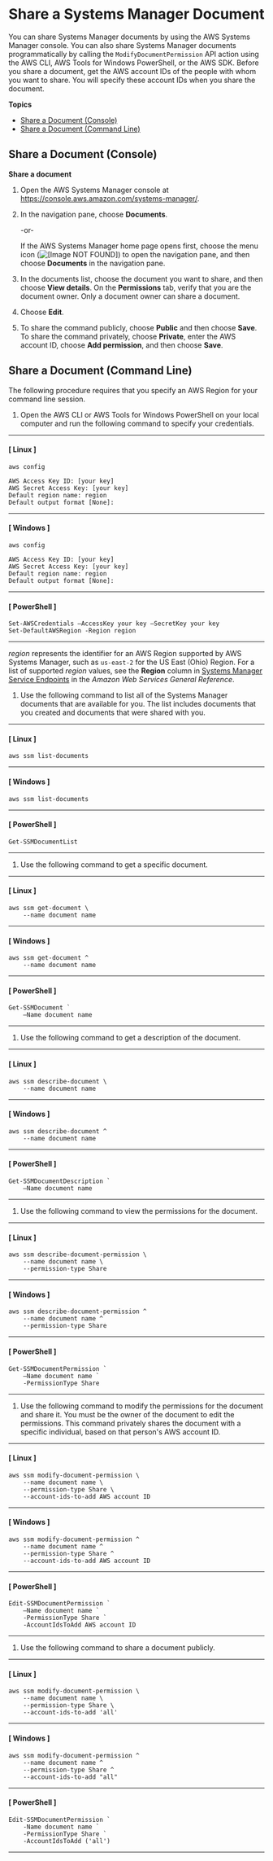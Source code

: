 # Share a Systems Manager Document<a name="ssm-how-to-share"></a>

You can share Systems Manager documents by using the AWS Systems Manager console\. You can also share Systems Manager documents programmatically by calling the `ModifyDocumentPermission` API action using the AWS CLI, AWS Tools for Windows PowerShell, or the AWS SDK\. Before you share a document, get the AWS account IDs of the people with whom you want to share\. You will specify these account IDs when you share the document\.

**Topics**
+ [Share a Document \(Console\)](#share-using-console)
+ [Share a Document \(Command Line\)](#share-using-cli)

## Share a Document \(Console\)<a name="share-using-console"></a>

**Share a document**

1. Open the AWS Systems Manager console at [https://console\.aws\.amazon\.com/systems\-manager/](https://console.aws.amazon.com/systems-manager/)\.

1. In the navigation pane, choose **Documents**\.

   \-or\-

   If the AWS Systems Manager home page opens first, choose the menu icon \(![\[Image NOT FOUND\]](http://docs.aws.amazon.com/systems-manager/latest/userguide/images/menu-icon-small.png)\) to open the navigation pane, and then choose **Documents** in the navigation pane\.

1. In the documents list, choose the document you want to share, and then choose **View details**\. On the **Permissions** tab, verify that you are the document owner\. Only a document owner can share a document\.

1. Choose **Edit**\.

1. To share the command publicly, choose **Public** and then choose **Save**\. To share the command privately, choose **Private**, enter the AWS account ID, choose **Add permission**, and then choose **Save**\. 

## Share a Document \(Command Line\)<a name="share-using-cli"></a>

The following procedure requires that you specify an AWS Region for your command line session\.

1. Open the AWS CLI or AWS Tools for Windows PowerShell on your local computer and run the following command to specify your credentials\. 

------
#### [ Linux ]

   ```
   aws config
   
   AWS Access Key ID: [your key]
   AWS Secret Access Key: [your key]
   Default region name: region
   Default output format [None]:
   ```

------
#### [ Windows ]

   ```
   aws config
   
   AWS Access Key ID: [your key]
   AWS Secret Access Key: [your key]
   Default region name: region
   Default output format [None]:
   ```

------
#### [ PowerShell ]

   ```
   Set-AWSCredentials –AccessKey your key –SecretKey your key
   Set-DefaultAWSRegion -Region region
   ```

------

   *region* represents the identifier for an AWS Region supported by AWS Systems Manager, such as `us-east-2` for the US East \(Ohio\) Region\. For a list of supported *region* values, see the **Region** column in [Systems Manager Service Endpoints](https://docs.aws.amazon.com/general/latest/gr/ssm.html#ssm_region) in the *Amazon Web Services General Reference*\.

1. Use the following command to list all of the Systems Manager documents that are available for you\. The list includes documents that you created and documents that were shared with you\.

------
#### [ Linux ]

   ```
   aws ssm list-documents
   ```

------
#### [ Windows ]

   ```
   aws ssm list-documents
   ```

------
#### [ PowerShell ]

   ```
   Get-SSMDocumentList
   ```

------

1. Use the following command to get a specific document\.

------
#### [ Linux ]

   ```
   aws ssm get-document \
       --name document name
   ```

------
#### [ Windows ]

   ```
   aws ssm get-document ^
       --name document name
   ```

------
#### [ PowerShell ]

   ```
   Get-SSMDocument `
       –Name document name
   ```

------

1. Use the following command to get a description of the document\.

------
#### [ Linux ]

   ```
   aws ssm describe-document \
       --name document name
   ```

------
#### [ Windows ]

   ```
   aws ssm describe-document ^
       --name document name
   ```

------
#### [ PowerShell ]

   ```
   Get-SSMDocumentDescription `
       –Name document name
   ```

------

1. Use the following command to view the permissions for the document\.

------
#### [ Linux ]

   ```
   aws ssm describe-document-permission \
       --name document name \
       --permission-type Share
   ```

------
#### [ Windows ]

   ```
   aws ssm describe-document-permission ^
       --name document name ^
       --permission-type Share
   ```

------
#### [ PowerShell ]

   ```
   Get-SSMDocumentPermission `
       –Name document name `
       -PermissionType Share
   ```

------

1. Use the following command to modify the permissions for the document and share it\. You must be the owner of the document to edit the permissions\. This command privately shares the document with a specific individual, based on that person's AWS account ID\.

------
#### [ Linux ]

   ```
   aws ssm modify-document-permission \
       --name document name \
       --permission-type Share \
       --account-ids-to-add AWS account ID
   ```

------
#### [ Windows ]

   ```
   aws ssm modify-document-permission ^
       --name document name ^
       --permission-type Share ^
       --account-ids-to-add AWS account ID
   ```

------
#### [ PowerShell ]

   ```
   Edit-SSMDocumentPermission `
       –Name document name `
       -PermissionType Share `
       -AccountIdsToAdd AWS account ID
   ```

------

1. Use the following command to share a document publicly\.

------
#### [ Linux ]

   ```
   aws ssm modify-document-permission \
       --name document name \
       --permission-type Share \
       --account-ids-to-add 'all'
   ```

------
#### [ Windows ]

   ```
   aws ssm modify-document-permission ^
       --name document name ^
       --permission-type Share ^
       --account-ids-to-add "all"
   ```

------
#### [ PowerShell ]

   ```
   Edit-SSMDocumentPermission `
       -Name document name `
       -PermissionType Share `
       -AccountIdsToAdd ('all')
   ```

------